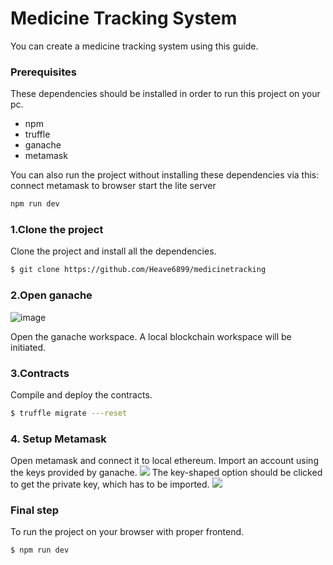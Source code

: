 # Medicine Tracking System
You can create a medicine tracking system using this guide.

### Prerequisites
These dependencies should be installed in order to run this project on your pc.

- npm
- truffle
- ganache
- metamask

You can also run the project without installing these dependencies via this:
connect metamask to browser
start the lite server
```sh
npm run dev
```
### 1.Clone the project
Clone the project and install all the dependencies.
```sh
$ git clone https://github.com/Heave6899/medicinetracking
```
### 2.Open ganache 
![image](https://1.bp.blogspot.com/-hqMhtEh0AH0/XEIUQH7YT6I/AAAAAAAAb5g/7MkrdQigbaIq7-cXhFsscl8zxu1QfQqJgCK4BGAYYCw/s1600/Screenshot%2Bfrom%2B2019-01-18%2B23-28-07.png)

Open the ganache workspace. A local blockchain workspace will be initiated. 
### 3.Contracts
Compile and deploy the contracts.
```sh
$ truffle migrate ---reset
```
### 4. Setup Metamask
Open metamask and connect it to local ethereum. 
Import an account using the keys provided by ganache.
![](metamask.png)
The key-shaped option should be clicked to get the private key, which has to be imported.
![](key.png)

### Final step
To run the project on your browser with proper frontend.
```sh 
$ npm run dev
```
